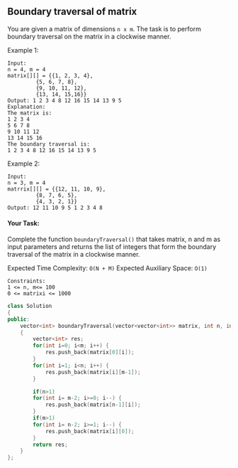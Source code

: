## Boundary traversal of matrix

You are given a matrix of dimensions `n x m`. The task is to perform boundary traversal on the matrix in a clockwise manner.

Example 1:

```
Input:
n = 4, m = 4
matrix[][] = {{1, 2, 3, 4},
         {5, 6, 7, 8},
         {9, 10, 11, 12},
         {13, 14, 15,16}}
Output: 1 2 3 4 8 12 16 15 14 13 9 5
Explanation:
The matrix is:
1 2 3 4
5 6 7 8
9 10 11 12
13 14 15 16
The boundary traversal is:
1 2 3 4 8 12 16 15 14 13 9 5
```

Example 2:

```
Input:
n = 3, m = 4
matrrix[][] = {{12, 11, 10, 9},
         {8, 7, 6, 5},
         {4, 3, 2, 1}}
Output: 12 11 10 9 5 1 2 3 4 8
```

#### Your Task:

Complete the function `boundaryTraversal()` that takes matrix, n and m as input parameters and returns the list of integers that form the boundary traversal of the matrix in a clockwise manner.

Expected Time Complexity: `O(N + M)`
Expected Auxiliary Space: `O(1)`

```
Constraints:
1 <= n, m<= 100
0 <= matrixi <= 1000
```

```c++
class Solution
{
public:
    vector<int> boundaryTraversal(vector<vector<int>> matrix, int n, int m)
    {
        vector<int> res;
        for(int i=0; i<m; i++) {
            res.push_back(matrix[0][i]);
        }
        for(int i=1; i<n; i++) {
            res.push_back(matrix[i][m-1]);
        }

        if(n>1)
        for(int i= m-2; i>=0; i--) {
            res.push_back(matrix[n-1][i]);
        }
        if(m>1)
        for(int i= n-2; i>=1; i--) {
            res.push_back(matrix[i][0]);
        }
        return res;
    }
};
```
